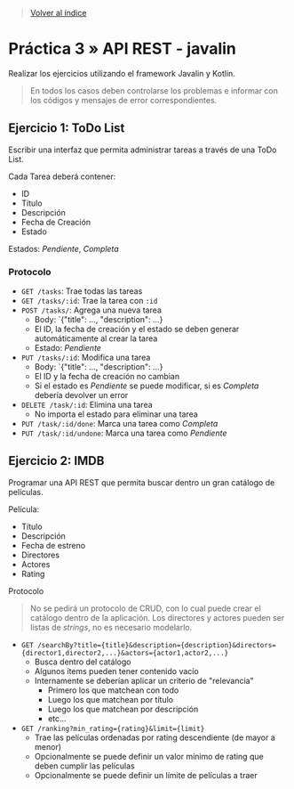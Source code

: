 > [Volver al índice](README.md#guias-practicas)

# Práctica 3 » API REST - javalin

Realizar los ejercicios utilizando el framework Javalin y Kotlin.

> En todos los casos deben controlarse los problemas e informar
> con los códigos y mensajes de error correspondientes.

## Ejercicio 1: ToDo List

Escribir una interfaz que permita administrar tareas a través de una ToDo List.

Cada Tarea deberá contener:

* ID
* Título
* Descripción
* Fecha de Creación
* Estado

Estados: _Pendiente_, _Completa_

### Protocolo

* `GET /tasks`: Trae todas las tareas
* `GET /tasks/:id`: Trae la tarea con `:id`
* `POST /tasks/`: Agrega una nueva tarea
  - Body: `{"title": ..., "description": ...}
  - El ID, la fecha de creación y el estado se deben generar automáticamente al crear la tarea
  - Estado: _Pendiente_
* `PUT /tasks/:id`: Modifica una tarea
  - Body: `{"title": ..., "description": ...}
  - El ID y la fecha de creación no cambian
  - Si el estado es _Pendiente_ se puede modificar, si es _Completa_ debería devolver un error
* `DELETE /task/:id`: Elimina una tarea
  - No importa el estado para eliminar una tarea
* `PUT /task/:id/done`: Marca una tarea como _Completa_
* `PUT /task/:id/undone`: Marca una tarea como _Pendiente_


## Ejercicio 2: IMDB

Programar una API REST que permita buscar dentro un gran catálogo de películas.

Película:

* Título
* Descripción
* Fecha de estreno
* Directores
* Actores
* Rating

Protocolo

> No se pedirá un protocolo de CRUD, con lo cual puede crear el catálogo dentro de la aplicación.
> Los directores y actores pueden ser listas de _strings_, no es necesario modelarlo.

* `GET /searchBy?title={title}&description={description}&directors={director1,director2,...}&actors={actor1,actor2,...}`
  - Busca dentro del catálogo
  - Algunos ítems pueden tener contenido vacío
  - Internamente se deberían aplicar un criterio de "relevancia"
    * Primero los que matchean con todo
    * Luego los que matchean por título
    * Luego los que matchean por descripción
    * etc...
* `GET /ranking?min_rating={rating}&limit={limit}`
  - Trae las películas ordenadas por rating descendiente (de mayor a menor)
  - Opcionalmente se puede definir un valor mínimo de rating que deben cumplir las películas
  - Opcionalmente se puede definir un límite de películas a traer
